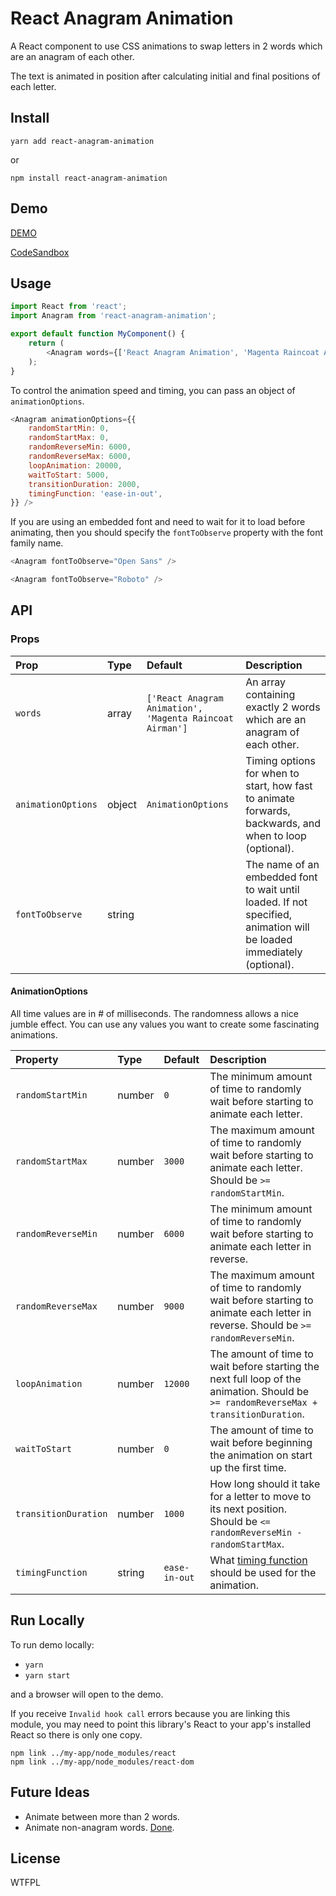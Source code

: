 React Anagram Animation
====

A React component to use CSS animations to swap letters in 2 words which are an anagram of each other.

The text is animated in position after calculating initial and final positions of each letter.

Install
----

`yarn add react-anagram-animation`

or

`npm install react-anagram-animation`

Demo
----

[DEMO](https://pcszv.csb.app/)

[CodeSandbox](https://codesandbox.io/s/pcszv)

Usage
----

```js
import React from 'react';
import Anagram from 'react-anagram-animation';

export default function MyComponent() {
    return (
        <Anagram words={['React Anagram Animation', 'Magenta Raincoat Airman']} />
    );
}
```

To control the animation speed and timing, you can pass an object of `animationOptions`.

```js
<Anagram animationOptions={{
    randomStartMin: 0,
    randomStartMax: 0,
    randomReverseMin: 6000,
    randomReverseMax: 6000,
    loopAnimation: 20000,
    waitToStart: 5000,
    transitionDuration: 2000,
    timingFunction: 'ease-in-out',
}} />
```

If you are using an embedded font and need to wait for it to load before animating,
then you should specify the `fontToObserve` property with the font family name.

```js
<Anagram fontToObserve="Open Sans" />
```
```js
<Anagram fontToObserve="Roboto" />
```

API
----

### Props

| Prop               | Type   | Default                                                  | Description                                                                                                            |
| :----------------- |:-------|:---------------------------------------------------------|:-----------------------------------------------------------------------------------------------------------------------|
| `words`            | array  | `['React Anagram Animation', 'Magenta Raincoat Airman']` | An array containing exactly 2 words which are an anagram of each other.                                                |
| `animationOptions` | object | `AnimationOptions`                                       | Timing options for when to start, how fast to animate forwards, backwards, and when to loop (optional).                |
| `fontToObserve`    | string |                                                          | The name of an embedded font to wait until loaded.  If not specified, animation will be loaded immediately (optional). |

#### AnimationOptions

All time values are in # of milliseconds.  The randomness allows a nice jumble effect.  You can use any values you want to create some fascinating animations.

| Property             | Type   | Default       | Description                                                                                                                           |
| :------------------- | :----- |:--------------|:--------------------------------------------------------------------------------------------------------------------------------------|
| `randomStartMin`     | number | `0`           | The minimum amount of time to randomly wait before starting to animate each letter.                                                   |
| `randomStartMax`     | number | `3000`        | The maximum amount of time to randomly wait before starting to animate each letter. Should be `>= randomStartMin`.                    |
| `randomReverseMin`   | number | `6000`        | The minimum amount of time to randomly wait before starting to animate each letter in reverse.                                        |
| `randomReverseMax`   | number | `9000`        | The maximum amount of time to randomly wait before starting to animate each letter in reverse. Should be `>= randomReverseMin`.       |
| `loopAnimation`      | number | `12000`       | The amount of time to wait before starting the next full loop of the animation. Should be `>= randomReverseMax + transitionDuration`. |
| `waitToStart`        | number | `0`           | The amount of time to wait before beginning the animation on start up the first time.                                                 |
| `transitionDuration` | number | `1000`        | How long should it take for a letter to move to its next position. Should be `<= randomReverseMin - randomStartMax`.                  |
| `timingFunction`     | string | `ease-in-out` | What [timing function](https://developer.mozilla.org/en-US/docs/Web/CSS/animation-timing-function) should be used for the animation.  |

Run Locally
----

To run demo locally:

- `yarn`
- `yarn start`

and a browser will open to the demo.

If you receive `Invalid hook call` errors because you are linking this module, you may need to point this library's React to your app's installed React so there is only one copy.

```
npm link ../my-app/node_modules/react
npm link ../my-app/node_modules/react-dom
```

Future Ideas
----

- Animate between more than 2 words.
- Animate non-anagram words. [Done](https://www.npmjs.com/package/react-text-swap-animation).


License
----

WTFPL
